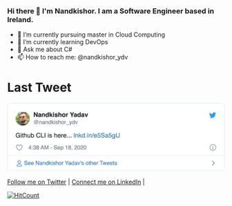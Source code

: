### Hi there 👋 I'm Nandkishor. I am a Software Engineer based in Ireland.

<!--
**nandkishor-yadav/nandkishor-yadav** is a ✨ _special_ ✨ repository because its `README.md` (this file) appears on your GitHub profile.

Here are some ideas to get you started:

- 🔭 I’m currently pursuing master in Cloud Computing
- 🌱 I’m currently learning ...
- 👯 I’m looking to collaborate on ...
- 🤔 I’m looking for help with ...
- 💬 Ask me about ...
- 📫 How to reach me: ...
- 😄 Pronouns: ...
- ⚡ Fun fact: ...
-->
- 🔭 I’m currently pursuing master in Cloud Computing
- 🌱 I’m currently learning DevOps
- 💬 Ask me about C#
- 📫 How to reach me: @nandkishor_ydv

<h1>Last Tweet</h1>
<img src="https://github.com/nandkishor-yadav/nandkishor-yadav/blob/master/tweet.png" width="600">
<p><a href="https://www.twitter.com/nandkishor_ydv">Follow me on Twitter</a> | <a href="https://www.linkedin.com/in/nandkishor-yadav">Connect me on LinkedIn</a> | </p>

[![HitCount](http://hits.dwyl.com/nandkishor-yadav/nandkishor-yadav.svg)](http://hits.dwyl.com/nandkishor-yadav/nandkishor-yadav)
